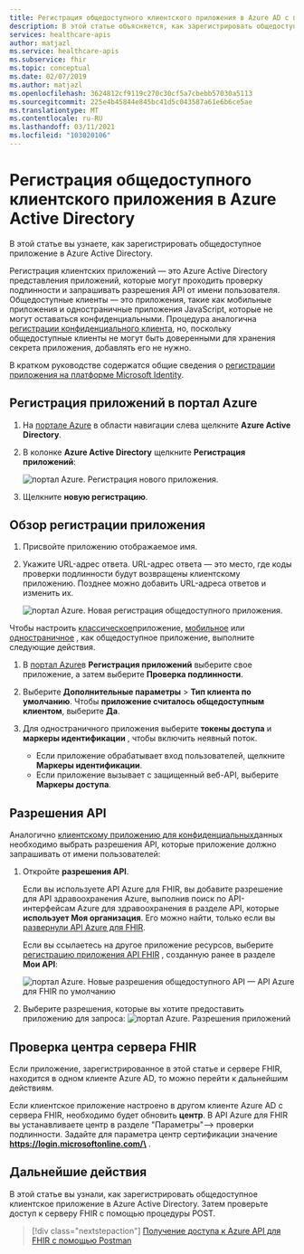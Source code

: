 ```yaml
---
title: Регистрация общедоступного клиентского приложения в Azure AD с помощью API Azure для FHIR
description: В этой статье объясняется, как зарегистрировать общедоступное клиентское приложение в Azure Active Directory для подготовки к развертыванию API FHIR в Azure.
services: healthcare-apis
author: matjazl
ms.service: healthcare-apis
ms.subservice: fhir
ms.topic: conceptual
ms.date: 02/07/2019
ms.author: matjazl
ms.openlocfilehash: 3624812cf9119c270c30cf5a7cbebb57030a5113
ms.sourcegitcommit: 225e4b45844e845bc41d5c043587a61e6b6ce5ae
ms.translationtype: MT
ms.contentlocale: ru-RU
ms.lasthandoff: 03/11/2021
ms.locfileid: "103020106"
---
```

# <a name="register-a-public-client-application-in-azure-active-directory"></a>Регистрация общедоступного клиентского приложения в Azure Active Directory

В этой статье вы узнаете, как зарегистрировать общедоступное приложение в Azure Active Directory.  

Регистрация клиентских приложений — это Azure Active Directory представления приложений, которые могут проходить проверку подлинности и запрашивать разрешения API от имени пользователя. Общедоступные клиенты — это приложения, такие как мобильные приложения и одностраничные приложения JavaScript, которые не могут оставаться конфиденциальными. Процедура аналогична [регистрации конфиденциального клиента](register-confidential-azure-ad-client-app.md), но, поскольку общедоступные клиенты не могут быть доверенными для хранения секрета приложения, добавлять его не нужно.

В кратком руководстве содержатся общие сведения о [регистрации приложения на платформе Microsoft Identity](../../active-directory/develop/quickstart-register-app.md).

## <a name="app-registrations-in-azure-portal"></a>Регистрация приложений в портал Azure

1. На [портале Azure](https://portal.azure.com) в области навигации слева щелкните **Azure Active Directory**.

2. В колонке **Azure Active Directory** щелкните **Регистрация приложений**:

    ![портал Azure. Регистрация нового приложения.](media/how-to-aad/portal-aad-new-app-registration.png)

3. Щелкните **новую регистрацию**.

## <a name="application-registration-overview"></a>Обзор регистрации приложения

1. Присвойте приложению отображаемое имя.

2. Укажите URL-адрес ответа. URL-адрес ответа — это место, где коды проверки подлинности будут возвращены клиентскому приложению. Позднее можно добавить URL-адреса ответов и изменить их.

    ![портал Azure. Новая регистрация общедоступного приложения.](media/how-to-aad/portal-aad-register-new-app-registration-PUB-CLIENT-NAME.png)


Чтобы настроить [классическое](../../active-directory/develop/scenario-desktop-app-registration.md)приложение, [мобильное](../../active-directory/develop/scenario-mobile-app-registration.md) или [одностраничное](../../active-directory/develop/scenario-spa-app-registration.md) , как общедоступное приложение, выполните следующие действия.

1. В [портал Azure](https://portal.azure.com)в **Регистрация приложений** выберите свое приложение, а затем выберите **Проверка подлинности**.

2. Выберите **Дополнительные параметры**  >  **Тип клиента по умолчанию**. Чтобы **приложение считалось общедоступным клиентом**, выберите **Да**.

3. Для одностраничного приложения выберите **токены доступа** и **маркеры идентификации** , чтобы включить неявный поток.

   - Если приложение обрабатывает вход пользователей, щелкните **Маркеры идентификации**.
   - Если приложение вызывает с защищенный веб-API, выберите **Маркеры доступа**.

## <a name="api-permissions"></a>Разрешения API

Аналогично [клиентскому приложению для конфиденциальных](register-confidential-azure-ad-client-app.md)данных необходимо выбрать разрешения API, которые приложение должно запрашивать от имени пользователей:

1. Откройте **разрешения API**.

    Если вы используете API Azure для FHIR, вы добавите разрешение для API здравоохранения Azure, выполнив поиск по API-интерфейсам Azure для здравоохранения в разделе API, которые **использует Моя организация**. Его можно найти, только если вы [развернули API Azure для FHIR](fhir-paas-powershell-quickstart.md).

    
    Если вы ссылаетесь на другое приложение ресурсов, выберите [регистрацию приложения API FHIR](register-resource-azure-ad-client-app.md) , созданную ранее в разделе **Мои API**:

    ![портал Azure. Новые разрешения общедоступного API — API Azure для FHIR по умолчанию](media/public-client-app/api-permissions.png)


2. Выберите разрешения, которые вы хотите предоставить приложению для запроса: ![ портал Azure. Разрешения приложений](media/public-client-app/app-permissions.png)

## <a name="validate-fhir-server-authority"></a>Проверка центра сервера FHIR
Если приложение, зарегистрированное в этой статье и сервере FHIR, находится в одном клиенте Azure AD, то можно перейти к дальнейшим действиям.

Если клиентское приложение настроено в другом клиенте Azure AD с сервера FHIR, необходимо будет обновить **центр**. В API Azure для FHIR вы устанавливаете центр в разделе "Параметры"--> проверки подлинности. Задайте для параметра центр сертификации значение **https://login.microsoftonline.com/\<TENANT-ID>** .

## <a name="next-steps"></a>Дальнейшие действия

В этой статье вы узнали, как зарегистрировать общедоступное клиентское приложение в Azure Active Directory. Затем проверьте доступ к серверу FHIR с помощью процедуры POST.
 
>[!div class="nextstepaction"]
>[Получение доступа к Azure API для FHIR с помощью Postman](access-fhir-postman-tutorial.md)